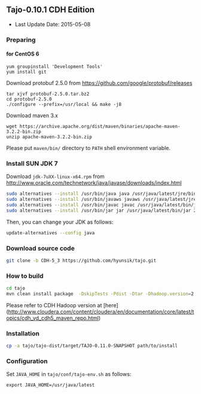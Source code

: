 ## Tajo-0.10.1 CDH Edition

* Last Update Date: 2015-05-08

### Preparing

#### for CentOS 6
```
yum groupinstall 'Development Tools'
yum install git
```

Download protobuf 2.5.0 from https://github.com/google/protobuf/releases
```
tar xjvf protobuf-2.5.0.tar.bz2
cd protobuf-2.5.0
./configure --prefix=/usr/local && make -j8
```

Download maven 3.x
```
wget https://archive.apache.org/dist/maven/binaries/apache-maven-3.2.2-bin.zip
unzip apache-maven-3.2.2-bin.zip
```
Please put ```maven/bin/``` directory to ```PATH``` shell environment variable.

### Install SUN JDK 7

Download ```jdk-7uXX-linux-x64.rpm``` from http://www.oracle.com/technetwork/java/javase/downloads/index.html

```sh
sudo alternatives --install /usr/bin/java java /usr/java/latest/jre/bin/java 200000
sudo alternatives --install /usr/bin/javaws javaws /usr/java/latest/jre/bin/javaws 200000
sudo alternatives --install /usr/bin/javac javac /usr/java/latest/bin/javac 200000
sudo alternatives --install /usr/bin/jar jar /usr/java/latest/bin/jar 200000
```

Then, you can change your JDK as follows:
```sh
update-alternatives --config java
```
### Download source code

```sh
git clone -b CDH-5_3 https://github.com/hyunsik/tajo.git
```

### How to build
```sh
cd tajo
mvn clean install package  -DskipTests -Pdist -Dtar -Dhadoop.version=2.6.0-cdh5.4.0
```

Please refer to CDH Hadoop version at [here] (http://www.cloudera.com/content/cloudera/en/documentation/core/latest/topics/cdh_vd_cdh5_maven_repo.html)

### Installation
```sh
cp -a tajo/tajo-dist/target/TAJO-0.11.0-SNAPSHOT path/to/install
```

### Configuration

Set ```JAVA_HOME``` in ```tajo/conf/tajo-env.sh``` as follows:
```
export JAVA_HOME=/usr/java/latest
```
